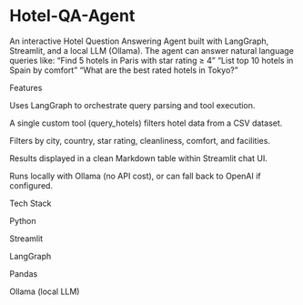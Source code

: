 # Hotel-QA-Agent
An interactive Hotel Question Answering Agent built with LangGraph, Streamlit, and a local LLM (Ollama). The agent can answer natural language queries like:  “Find 5 hotels in Paris with star rating ≥ 4”  “List top 10 hotels in Spain by comfort”  “What are the best rated hotels in Tokyo?”

Features

Uses LangGraph to orchestrate query parsing and tool execution.

A single custom tool (query_hotels) filters hotel data from a CSV dataset.

Filters by city, country, star rating, cleanliness, comfort, and facilities.

Results displayed in a clean Markdown table within Streamlit chat UI.

Runs locally with Ollama (no API cost), or can fall back to OpenAI if configured.

Tech Stack

Python

Streamlit

LangGraph

Pandas

Ollama (local LLM)
